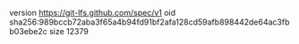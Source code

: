 version https://git-lfs.github.com/spec/v1
oid sha256:989bccb72aba3f65a4b94fd91bf2afa128cd59afb898442de64ac3fbb03ebe2c
size 12379
